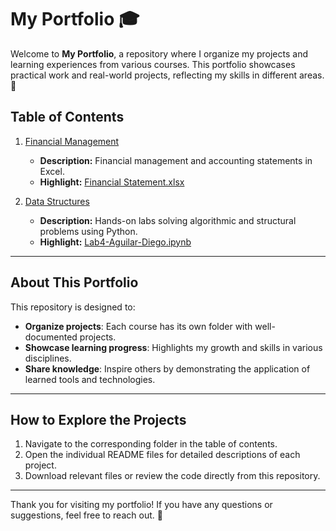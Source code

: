 # My Portfolio 🎓

Welcome to **My Portfolio**, a repository where I organize my projects and learning experiences from various courses. This portfolio showcases practical work and real-world projects, reflecting my skills in different areas. 🚀

## Table of Contents

1. [Financial Management](./Financial%20Management/)
   - **Description:** Financial management and accounting statements in Excel.
   - **Highlight:** [Financial Statement.xlsx](./Financial%20Management/Financial%20Statement.xlsx)

2. [Data Structures](./Data%20Structures/)
   - **Description:** Hands-on labs solving algorithmic and structural problems using Python.
   - **Highlight:** [Lab4-Aguilar-Diego.ipynb](./Data%20Structures/Lab4-Aguilar-Diego.ipynb)
---

## About This Portfolio
This repository is designed to:
- **Organize projects**: Each course has its own folder with well-documented projects.
- **Showcase learning progress**: Highlights my growth and skills in various disciplines.
- **Share knowledge**: Inspire others by demonstrating the application of learned tools and technologies.

---

## How to Explore the Projects
1. Navigate to the corresponding folder in the table of contents.
2. Open the individual README files for detailed descriptions of each project.
3. Download relevant files or review the code directly from this repository.
---

Thank you for visiting my portfolio! If you have any questions or suggestions, feel free to reach out. 🌟
